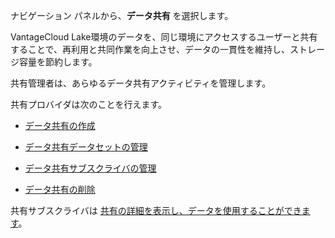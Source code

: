 ナビゲーション パネルから、**データ共有** を選択します。

VantageCloud Lake環境のデータを、同じ環境にアクセスするユーザーと共有することで、再利用と共同作業を向上させ、データの一貫性を維持し、ストレージ容量を節約します。

共有管理者は、あらゆるデータ共有アクティビティを管理します。

共有プロバイダは次のことを行えます。

-   [データ共有の作成](vlk1663617148666.md)

-   [データ共有データセットの管理](rfg1681040443995.md)

-   [データ共有サブスクライバの管理](vph1681040670091.md)

-   [データ共有の削除](vuh1681040768372.md)

共有サブスクライバは [共有の詳細を表示し、データを使用することができます](hfx1686247226223.md)。
